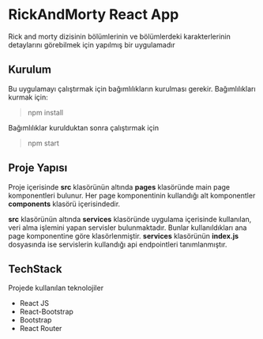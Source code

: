 # RickAndMorty React App

Rick and morty dizisinin bölümlerinin ve bölümlerdeki karakterlerinin detaylarını görebilmek için yapılmış bir uygulamadır


## Kurulum

Bu uygulamayı çalıştırmak için bağımlılıkların kurulması gerekir. Bağımlılıkları kurmak için:
> npm install 

Bağımlılıklar kurulduktan sonra çalıştırmak için
> npm start


## Proje Yapısı

Proje içerisinde **src** klasörünün altında **pages** klasöründe main page komponentleri bulunur. Her page komponentinin kullandığı alt komponentler **components** klasörü içerisindedir.

**src** klasörünün altında **services** klasöründe uygulama içerisinde kullanılan, veri alma işlemini yapan servisler bulunmaktadır. Bunlar kullanıldıkları ana page komponentine göre klasörlenmiştir. **services** klasörünün **index.js** dosyasında ise servislerin kullandığı api endpointleri tanımlanmıştır.

## TechStack

Projede kullanılan teknolojiler

 - React JS
 - React-Bootstrap
 - Bootstrap
 - React Router 

